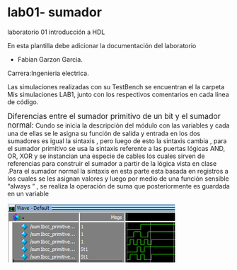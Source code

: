 # lab01- sumador 
laboratorio 01 introducción a HDL

En esta plantilla debe adicionar la documentación del laboratorio

* Fabian Garzon Garcia.

Carrera:Ingenieria electrica.

Las simulaciones realizadas con su  TestBench  se encuentran el la carpeta Mis simulaciones LAB1, junto con los respectivos comentarios en cada línea de código.

<big>Diferencias entre el sumador primitivo de un bit y el sumador normal:</big>
Cundo se inicia la descripción del módulo con las variables   y  cada una de ellas se le asigna su función de salida y entrada  en los dos sumadores es igual la sintaxis , pero  luego de esto la sintaxis cambia , para el sumador primitivo  se usa la sintaxis referente a las puertas lógicas AND, OR, XOR y se instancian una especie de cables los cuales sirven de referencias para construir el sumador a partir de la lógica vista en clase .Para el sumador normal la sintaxis en esta parte esta basada en registros a los cuales se les asignan valores   y luego por medio de una función  sensible “always “ ,  se realiza la operación de suma que posteriormente es guardada en un variable 

![Screenshot](sumadorprimitivo.PNG)




